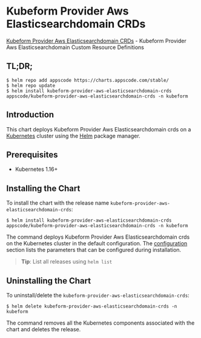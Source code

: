 # Kubeform Provider Aws Elasticsearchdomain CRDs

[Kubeform Provider Aws Elasticsearchdomain CRDs](https://github.com/kubeform) - Kubeform Provider Aws Elasticsearchdomain Custom Resource Definitions

## TL;DR;

```console
$ helm repo add appscode https://charts.appscode.com/stable/
$ helm repo update
$ helm install kubeform-provider-aws-elasticsearchdomain-crds appscode/kubeform-provider-aws-elasticsearchdomain-crds -n kubeform
```

## Introduction

This chart deploys Kubeform Provider Aws Elasticsearchdomain crds on a [Kubernetes](http://kubernetes.io) cluster using the [Helm](https://helm.sh) package manager.

## Prerequisites

- Kubernetes 1.16+

## Installing the Chart

To install the chart with the release name `kubeform-provider-aws-elasticsearchdomain-crds`:

```console
$ helm install kubeform-provider-aws-elasticsearchdomain-crds appscode/kubeform-provider-aws-elasticsearchdomain-crds -n kubeform
```

The command deploys Kubeform Provider Aws Elasticsearchdomain crds on the Kubernetes cluster in the default configuration. The [configuration](#configuration) section lists the parameters that can be configured during installation.

> **Tip**: List all releases using `helm list`

## Uninstalling the Chart

To uninstall/delete the `kubeform-provider-aws-elasticsearchdomain-crds`:

```console
$ helm delete kubeform-provider-aws-elasticsearchdomain-crds -n kubeform
```

The command removes all the Kubernetes components associated with the chart and deletes the release.


